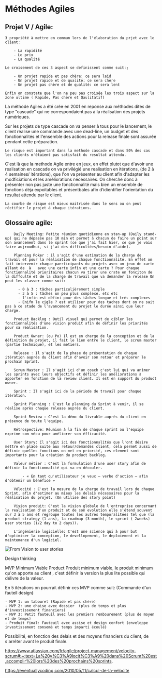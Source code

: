 # Méthodes Agiles

## Projet V / Agile: 

    3 propriété à mettre en commun lors de l'élaboration du prjet avec le client: 

        - La rapidité
        - Le prix
        - La qualité

    Le croisement de ces 3 aspect se definissent comme suit:; 

        - Un projet rapide et pas chère: ce sera laid
        - Un projet rapide et de qualité: ce sera chère
        - Un projet pas chère et de qualité: ce sera lent

    Enfin on constate que l'on ne peu pas croisée les trois aspect sur la zone ultime ( Rapide, Pas chère et Qaulitatif) 


La méthode Agiles a été crée en 2001 en reponse aux méthodes dites de type "cascade" qui ne correspondaient pas à la réalisation des projets numériques. 

Sur les projets de type cascade on va penser à tous pour le lancement, le client réalise une commande avec une dead-line, un budget et des fonctionnalités et l'ensemble des actions pour la release finale sont assurée pendant cette préparation. 

    Le risque est important dans la methode cascade et dans 50% des cas les clients n'étaient pas satisfait du resultat attendu. 

C'est là que la methode Agile entre en jeux, en effet plutot que d'avoir une realisation en cascade on va privilégié une realisation en itérations, (de 2 à 4 semaines/ itérations), que l'on va présenter au client afin d'adapter les modficiations et les améliorations nécessaires. On cherche donc à présenter non pas juste une fonctionnalité mais bien un ensemble de fonctions déja expoitables et présentbales afin d'idientifier l'orientation du resultat attendu par le client. 

    La courbe de risque est mieux maitrisée dans le sens ou on peut réctifier le projet à chaque itérations.

## Glossaire agile: 

        Daily Meeting: Petite réunion quotidienne en stan-up (Daily stand-up) qui ne dépasse pas 10 min et permet à chacun de faire un point sur son avancement dans le sprint (ce que j'ai fait hier, ce que je vais faire aujroudhui, si j'ai des difficultées/besoin d'aide).

        Planning Poker : il s'agit d'une estimation de la charge de travail et pour la réalisation de chaque fonctionnalité. En effet on fait intervenir chaque paerticipants du projets avec un jeux de carte allant de  à   avec une carte infin et une carte ? Pour chaque fonctionnalité prioritaires chacun va tirer une crate en fonciton de la diffculté et de la charge de travail que va demander la release On peut les classer comme suit: 

          - 0 à 3 : tâches particulièrement simple
          - 3 à 5 : tâches un peu plus complexe, etc etc
          - l'infin est défini pour des tâches longue et très complexes
          - Enifn le cigle ? est utiliser pour des taches dont on ne sait pas à ce stade de l'avancement du projet le durée ainsi que leur charge. 

        Product Backlog : Outil visuel qui permet de cibler les fonctionnalités d'une vision produit afin de définir les priorités pour sa réalisation. 

        Product Owner: (ou Po) Il est en charge de la conception et de la définition du projet, il fait le lien entre le client, le scrum master (partie technique), et les metiers. 

        Release : Il s'agit de la phase de présentation de chaque itération auprès du client afin d'avoir son retour et préparer le prochain Sprint. 

        Scrum Master : Il s'agit ici d'un coach c'est lui qui va animer les sprints avec leurs objectifs et définir les améliorations à apporter en fonction de la review client. Il est en support du product owner. 

        Sprint : Il s'agit ici de la période de travail pour chaque itération. 

        Sprint Planning : C'est le planning du Sprint à venir, il se réalise après chaque release auprès du client. 

        Sprint Review : C'est la démo du livrable auprès du client en présence de toute l'equipe. 

        Rétrospective: Réunion à la fin de chaque sprint ou l'equipe exprime son vécu pour améliorer son éfficacité. 

        User Story: Il s'agit ici des fonctionnalités que l'ont désire mettre en place suite aux retour/demandes client, cela permet aussi de définir quelles fonctions on met en priorité, ces element sont importants pour la création du product backlog.

        Valeur métier : C'est la formulation d'une user story afin de définir la fonctionnalité qui va en découler. 

            - « En tant qu'utilisateur je veux — verbe d'action — afin d'obtenir un bénéfice »

        Vélocité : C'est la mesure de la charge de travail lors de chaque Sprint, afin d'estimer au mieux les delais nécessaires pour la réalisation du projet. (On utilise des story point)

        Vision produit: C'est la vision globale de l'entreprise concernant la realisation d'un produit et de son evolution elle s'étend souvent sur 3 à 5 ans et regroupe toutes les autres temporalitées tel que (la product strategy (1 ans), la roadmap (3 month), le sprint ( 2weeks) user stories (1/2 day to 2 days)).

        L'ingénierie logicielle: C'est une science qui à pour but d'optimiser la conception, le devellopement, le deploiement et la maintenance d'un logiciel. 
 

![From Vision to user stories](/home/rodolphe-delory/Notes-MD/Images/VisionProduct.jpeg "Vision schema")

Design thinking 

MVP Minimum Viable Product Produit minimum viable, le produit minimum qu'on apporte au client , c'est définir la version la plus lite possible qui délivre de la valeur. 

En 5 itérations on pourrait définir ces MVP comme suit: (Commande d'un fauteil design)

    - MVP 1: un tabouret (Rapide et pas chère)
    - MVP 2: une chaise avec dossier  (plus de temps et plus d'investissement financiers)
    - MVP 3: Petit fauteuil avec les premiers rembourement (plus de moyen et de temps) 
    - Produit final: Fauteuil avec assise et design confort (enveloppe investissement consomé et temps imparti écoulé)

Possibilité, en fonction des delais et des moyens financiers du client, de s'arrêter avant le produit finale.

https://www.atlassian.com/fr/agile/project-management/velocity-scrum#:~:text=La%20v%C3%A9locit%C3%A9%20dans%20Scrum%20est,accomplir%20lors%20des%20prochains%20sprints.

https://eventuallycoding.com/2010/05/11/calcul-de-la-velocite

